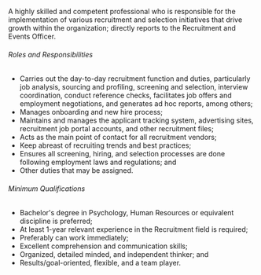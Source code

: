 <!-- ---
layout:       jobs
class:        job
title:        "Recruitment Associate (1-Year Contract)"
titles:       "Recruitment Associate (1-Year Contract)"
photo: "https://www.orangeandbronze.com/assets/images/fb-careers.png"
description:  A highly skilled and competent professional who is responsible for the implementation of various recruitment and selection initiatives that drive growth within the organization; directly reports to the Recruitment and Events Officer.
date:         2021-06-09 12:30:00 +0800
categories:   jobs
--- -->
<!-- Do not leave new lines after each element. Elements after new lines will not be rendered. -->
<p>A highly skilled and competent professional who is responsible for the implementation of various recruitment and selection initiatives that drive growth within the organization; directly reports to the Recruitment and Events Officer.</p>
<h6>Roles and Responsibilities</h6>
<ul>
    <li>Carries out the day-to-day recruitment function and duties, particularly job analysis, sourcing and profiling, screening and selection, interview coordination, conduct reference checks, facilitates job offers and employment negotiations, and generates ad hoc reports, among others;</li>
    <li>Manages onboarding and new hire process;</li>
    <li>Maintains and manages the applicant tracking system, advertising sites, recruitment job portal accounts, and other recruitment files;</li>
    <li>Acts as the main point of contact for all recruitment vendors;</li>
    <li>Keep abreast of recruiting trends and best practices; </li>
    <li>Ensures all screening, hiring, and selection processes are done following employment laws and regulations; and </li>
    <li>Other duties that may be assigned.</li>
</ul>
<h6>Minimum Qualifications</h6>
<ul>
    <li>Bachelor's degree in Psychology, Human Resources or equivalent discipline is preferred;</li>
    <li>At least 1-year relevant experience in the Recruitment field is required;</li>
    <li>Preferably can work immediately;</li>
    <li>Excellent comprehension and communication skills;</li>
    <li>Organized, detailed minded, and independent thinker; and</li>
    <li>Results/goal-oriented, flexible, and a team player.</li>
</ul>

